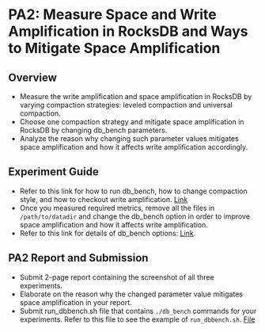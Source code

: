 # PA2: Measure Space and Write Amplification in RocksDB and Ways to Mitigate Space Amplification


## Overview
- Measure the write amplification and space amplification in RocksDB by varying compaction strategies: leveled compaction and universal compaction.
- Choose one compaction strategy and mitigate space amplification in RocksDB by changing db_bench parameters.
- Analyze the reason why changing such parameter values mitigates space amplification and how it affects write amplification accordingly.



## Experiment Guide
- Refer to this link for how to run db_bench, how to change compaction style, and how to checkout write amplification. [Link](https://github.com/LeeBohyun/RocksDB/blob/main/measure_SAF.md)
- Once you measured required metrics, remove all the files in ``/path/to/datadir`` and change the db_bench option in order to improve space amplification and how it affects write amplification.
- Refer to this link for details of db_bench options: [Link](https://github.com/EighteenZi/rocksdb_wiki/blob/master/Benchmarking-tools.md).


## PA2 Report and Submission
- Submit 2-page report containing the screenshot of all three experiments.
- Elaborate on the reason why the changed parameter value mitigates space amplification in your report.
- Submit run_dbbench.sh file that contains ``./db_bench`` commands for your experiments. Refer to this file to see the example of ``run_dbbench.sh``. [File](https://github.com/LeeBohyun/SWE3033-S2023/blob/main/week9/run_dbbench.sh)
